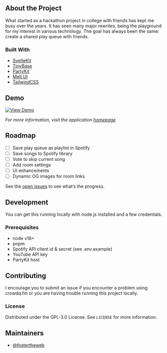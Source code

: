 <!-- ABOUT THE PROJECT -->

## About the Project

What started as a hackathon project in college with friends has kept me busy over the years. It has seen many major rewrites, being the playground for my interest in various technology. The goal has always been the same: create a shared play queue with friends.

### Built With

- [SvelteKit](https://kit.svelte.dev)
- [TinyBase](https://tinybase.org)
- [PartyKit](https://partykit.io)
- [Melt UI](https://melt-ui.com)
- [TailwindCSS](https://tailwindcss.com)

## Demo

<!-- video of app in action -->

[![View Demo](https://img.youtube.com/vi/WQ2SSRiAmZw/hqdefault.jpg)](https://www.youtube.com/embed/WQ2SSRiAmZw)

_For more information, visit the application [homepage](https://crowdq.fm)_

<!-- ROADMAP -->

## Roadmap

- [ ] Save play queue as playlist in Spotify
- [ ] Save songs to Spotify library
- [ ] Vote to skip current song
- [ ] Add room settings
- [ ] UI enhancements
- [ ] Dynamic OG images for room links

See the [open issues](https://github.com/fostertheweb/crowdq.fm/issues) to see what’s the progress.

<!-- GETTING STARTED -->

## Development

You can get this running locally with node.js installed and a few credentials.

### Prerequisites

- node v18+
- pnpm
- Spotify API client id & secret (see .env.example)
- YouTube API key
- PartyKit host

<!-- CONTRIBUTING -->

## Contributing

I encourage you to submit an issue if you encounter a problem using crowdq.fm or you are having trouble running this project locally.

<!-- LICENSE -->

### License

Distributed under the GPL-3.0 License. See `LICENSE` for more information.

<!-- MAINTAINERS -->

## Maintainers

- [@fostertheweb](https://github.com/fostertheweb)

